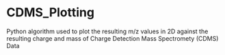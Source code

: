 # CDMS_Plotting
Python algorithm used to plot the resulting m/z values in 2D against the resulting charge and mass of Charge Detection Mass Spectromety (CDMS) Data
